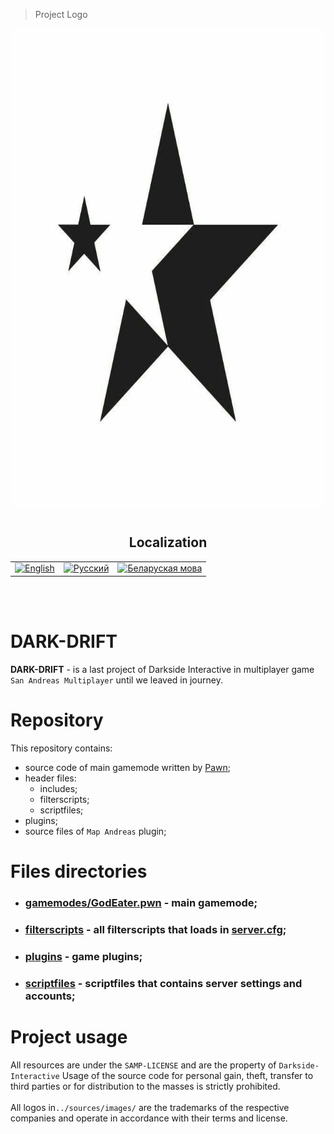 > Project Logo

<p align="center">
  <img src="./sources/images/DarkDriftLogo.png"
    alt="Dark Drift Logo"
    height="768"
    width="768">
</p>

#

<h2 align="center">Localization</h2>
<table align="center">
    <tbody>
        <tr>
            <td><a href="https://github.com/Darkside-Interactive/DARK-DRIFT/blob/master/docs/README_eng.md">  
                <img src="https://cdn.icon-icons.com/icons2/3665/PNG/512/gb_flag_great_britain_england_union_jack_english_icon_228674.png" title="English" alt="English"
        	 height="50"
                 width="50"></a>
            </td>
            <td><a href="https://github.com/Darkside-Interactive/DARK-DRIFT/blob/master/README.md">
           	<img src="https://cdn.icon-icons.com/icons2/83/PNG/512/russia_15804.png" title="Русский" alt="Русский"
                 height="50"
                 width="50"></a>
            </td>
 	    <td><a href="https://github.com/Darkside-Interactive/DARK-DRIFT/blob/master/docs/README_bel.md">
	        <img src="https://cdn.icon-icons.com/icons2/107/PNG/512/belarus_18247.png" title="Беларуска мова" alt="Беларуская мова"
	         height="50"
	         width="50"></a>
            </td>
        </tr>
    </tbody>
</table></br></br>

#

# DARK-DRIFT

**DARK-DRIFT** - is a last project of Darkside Interactive in multiplayer game `San Andreas Multiplayer` until we leaved in journey.


# Repository

This repository contains: 
  - source code of main gamemode written by <a href="https://ru.wikipedia.org/wiki/Pawn">Pawn</a>;
  - header files:
    - includes;
    - filterscripts;
    - scriptfiles;
  - plugins;
  - source files of `Map Andreas` plugin;

# Files directories


   - <h3><a href="https://github.com/Darkside-Interactive/DARK-DRIFT/tree/develop/gamemodes/GodEater.pwn">gamemodes/GodEater.pwn</a> - main gamemode;</br></h3>
   - <h3><a href="https://github.com/Darkside-Interactive/DARK-DRIFT/tree/develop/filterscripts/">filterscripts</a> - all filterscripts that loads in <a href="https://github.com/Darkside-Interactive/DARK-DRIFT/tree/develop/server.cfg">server.cfg</a>;</br></h3>
   - <h3><a href="https://github.com/Darkside-Interactive/DARK-DRIFT/tree/develop/plugins/">plugins</a> - game plugins;</br></h3>
   - <h3><a href="https://github.com/Darkside-Interactive/DARK-DRIFT/tree/develop/scriptfiles/">scriptfiles</a> - scriptfiles that contains server settings and accounts;</br></h3>


# Project usage

All resources are under the `SAMP-LICENSE` and are the property of `Darkside-Interactive` Usage of the source code for personal gain, theft, transfer to third parties or for distribution to the masses is strictly prohibited.</br>
</br>All logos in`../sources/images/` are the trademarks of the respective companies and operate in accordance with their terms and license.
